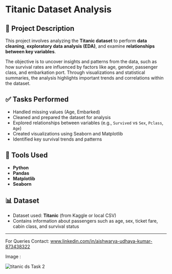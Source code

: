 # Titanic Dataset Analysis

## 📌 Project Description

This project involves analyzing the **Titanic dataset** to perform **data cleaning**, **exploratory data analysis (EDA)**, and examine **relationships between key variables**.

The objective is to uncover insights and patterns from the data, such as how survival rates are influenced by factors like age, gender, passenger class, and embarkation port. Through visualizations and statistical summaries, the analysis highlights important trends and correlations within the dataset.

## ✅ Tasks Performed
- Handled missing values (Age, Embarked)
- Cleaned and prepared the dataset for analysis
- Explored relationships between variables (e.g., `Survived` vs `Sex`, `Pclass`, `Age`)
- Created visualizations using Seaborn and Matplotlib
- Identified key survival trends and patterns

## 🧰 Tools Used
- **Python**
- **Pandas**
- **Matplotlib**
- **Seaborn**

## 📊 Dataset
- Dataset used: **Titanic** (from Kaggle or local CSV)
- Contains information about passengers such as age, sex, ticket fare, cabin class, and survival status

---

For Queries Contact: www.linkedin.com/in/aishwarya-udhaya-kumar-873438322

Image :

![titanic ds Task 2](https://github.com/user-attachments/assets/a38988e2-9b48-4b3d-b6c7-74c8395df733)

